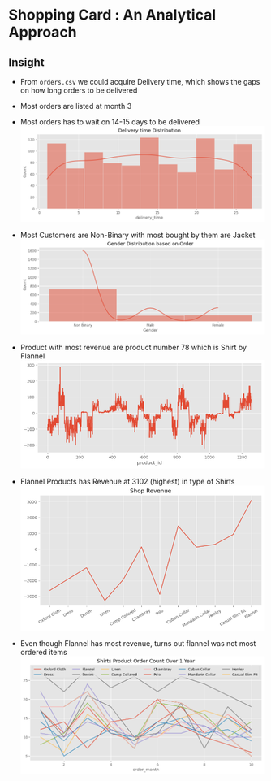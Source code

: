 # Shopping Card : An Analytical Approach


## Insight


- From `orders.csv` we could acquire Delivery time, which shows the gaps on how long orders to be delivered
- Most orders are listed at month 3
- Most orders has to wait on 14-15 days to be delivered
![Alt text](images/image-4.png)
- Most Customers are Non-Binary with most bought by them are Jacket
![Gender Distribution](images/image-3.png)


- Product with most revenue are product number 78 which is Shirt by Flannel
![Revenues](images/image.png)
- Flannel Products has Revenue at 3102 (highest) in type of Shirts
![Shop Revenue](images/image-1.png)

- Even though Flannel has most revenue, turns out flannel was not most ordered items
![Shirts Order Count over 1 year](images/image-2.png)